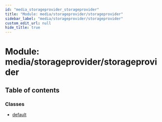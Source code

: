 ```yaml
---
id: "media_storageprovider_storageprovider"
title: "Module: media/storageprovider/storageprovider"
sidebar_label: "media/storageprovider/storageprovider"
custom_edit_url: null
hide_title: true
---
```


# Module: media/storageprovider/storageprovider

## Table of contents

### Classes

- [default](../classes/media_storageprovider_storageprovider.default.md)
